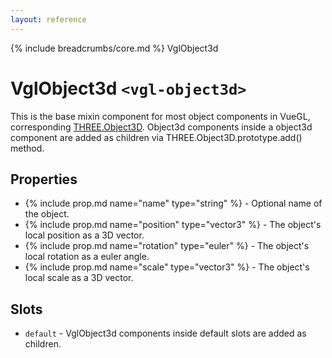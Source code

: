 ```yaml
---
layout: reference
---
```

{% include breadcrumbs/core.md %} VglObject3d
# VglObject3d `<vgl-object3d>`
This is the base mixin component for most object components in VueGL, corresponding [THREE.Object3D](https://threejs.org/docs/index.html#api/core/Object3D). Object3d components inside a object3d component are added as children via THREE.Object3D.prototype.add() method.

## Properties
* {% include prop.md name="name" type="string" %} - Optional name of the object.
* {% include prop.md name="position" type="vector3" %} - The object's local position as a 3D vector.
* {% include prop.md name="rotation" type="euler" %} - The object's local rotation as a euler angle.
* {% include prop.md name="scale" type="vector3" %} - The object's local scale as a 3D vector.

## Slots
* `default` - VglObject3d components inside default slots are added as children.
